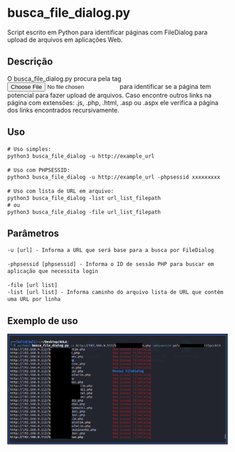 # busca_file_dialog.py
Script escrito em Python para identificar páginas com FileDialog para upload de arquivos em aplicações Web.

## Descrição
O busca_file_dialog.py procura pela tag <input type="file"> para identificar se a página tem potencial para fazer upload de arquivos. Caso encontre outros links na página com extensões: .js, .php, .html, .asp  ou .aspx ele verifica a página dos links encontrados recursivamente.

## Uso
```
# Uso simples:
python3 busca_file_dialog -u http://example_url

# Uso com PHPSESSID:
python3 busca_file_dialog -u http://example_url -phpsessid xxxxxxxxx

# Uso com lista de URL em arquivo:
python3 busca_file_dialog -list url_list_filepath
# ou
python3 busca_file_dialog -file url_list_filepath
```

## Parâmetros
```
-u [url] - Informa a URL que será base para a busca por FileDialog

-phpsessid [phpsessid] - Informa o ID de sessão PHP para buscar em aplicação que necessita login

-file [url list]
-list [url list] - Informa caminho do arquivo lista de URL que contém uma URL por linha
```

## Exemplo de uso
![](img/busca_file_dialog_mini.png)
